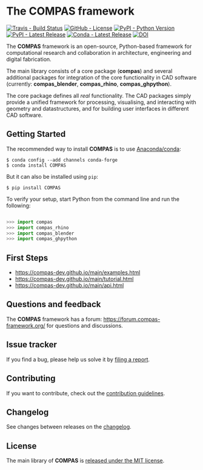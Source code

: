 # The COMPAS framework

[![Travis - Build Status](https://travis-ci.com/compas-dev/compas.svg?branch=master)](https://travis-ci.com/compas-dev/compas)
[![GitHub - License](https://img.shields.io/github/license/compas-dev/compas.svg)](https://github.com/compas-dev/compas)
[![PyPI - Python Version](https://img.shields.io/pypi/pyversions/COMPAS.svg)](https://pypi.python.org/project/COMPAS)
[![PyPI - Latest Release](https://img.shields.io/pypi/v/COMPAS.svg)](https://pypi.python.org/project/COMPAS)
[![Conda - Latest Release](https://anaconda.org/conda-forge/compas/badges/version.svg)](https://anaconda.org/conda-forge/compas)
[![DOI](https://zenodo.org/badge/104857648.svg)](https://zenodo.org/badge/latestdoi/104857648)

The **COMPAS** framework is an open-source, Python-based framework for computational research and collaboration in architecture, engineering and digital fabrication.

The main library consists of a core package (**compas**) and several additional
packages for integration of the core functionality in CAD software (currently: **compas_blender**, **compas_rhino**, **compas_ghpython**).

The core package defines all *real* functionality.
The CAD packages simply provide a unified framework for processing, visualising, and interacting with geometry and datastructures, and for building user interfaces in different CAD software.


## Getting Started

The recommended way to install **COMPAS** is to use [Anaconda/conda](https://conda.io/docs/):

    $ conda config --add channels conda-forge
    $ conda install COMPAS

But it can also be installed using `pip`:

    $ pip install COMPAS

To verify your setup, start Python from the command line and run the following:

```python

>>> import compas
>>> import compas_rhino
>>> import compas_blender
>>> import compas_ghpython

```

## First Steps

* https://compas-dev.github.io/main/examples.html
* https://compas-dev.github.io/main/tutorial.html
* https://compas-dev.github.io/main/api.html


## Questions and feedback

The **COMPAS** framework has a forum: https://forum.compas-framework.org/
for questions and discussions.


## Issue tracker

If you find a bug, please help us solve it by [filing a report](https://github.com/compas-dev/compas/issues).


## Contributing

If you want to contribute, check out the [contribution guidelines](https://compas-dev.github.io/main/contributing.html).


## Changelog

See changes between releases on the [changelog](https://compas-dev.github.io/main/changelog.html).


## License

The main library of **COMPAS** is [released under the MIT license](https://compas-dev.github.io/main/license.html).
